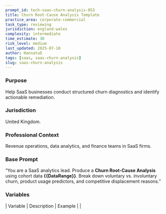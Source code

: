 ```yaml
---
prompt_id: tech-saas-churn-analysis-053
title: Churn Root-Cause Analysis Template
practice_area: corporate-commercial
task_type: reviewing
jurisdiction: england-wales
complexity: intermediate
time_estimate: 30
risk_level: medium
last_updated: 2025-07-10
author: HannatuD
tags: [saas, saas-churn-analysis]
slug: saas-churn-analysis
---
```


### Purpose  
Help SaaS businesses conduct structured churn diagnostics and identify actionable remediation.

### Jurisdiction  
United Kingdom.

### Professional Context  
Revenue operations, data analytics, and finance teams in SaaS firms.

### Base Prompt  
“You are a SaaS analytics lead. Produce a **Churn Root-Cause Analysis** using cohort data **{{DataRange}}**. Break down voluntary vs. involuntary churn, product usage predictors, and competitive displacement reasons.”

### Variables  
| Variable | Description | Example |
|
